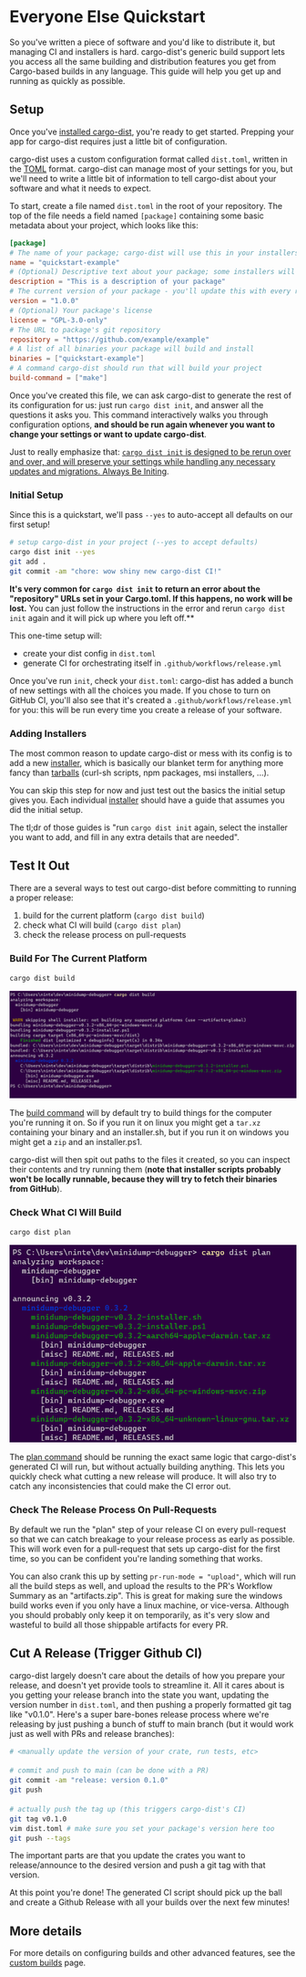 # Everyone Else Quickstart

<!-- toc -->

So you've written a piece of software and you'd like to distribute it, but managing CI and installers is hard. cargo-dist's generic build support lets you access all the same building and distribution features you get from Cargo-based builds in any language. This guide will help you get up and running as quickly as possible.

## Setup

Once you've [installed cargo-dist][install], you're ready to get started. Prepping your app for cargo-dist requires just a little bit of configuration.

cargo-dist uses a custom configuration format called `dist.toml`, written in the [TOML][toml] format. cargo-dist can manage most of your settings for you, but we'll need to write a little bit of information to tell cargo-dist about your software and what it needs to expect.

To start, create a file named `dist.toml` in the root of your repository. The top of the file needs a field named `[package]` containing some basic metadata about your project, which looks like this:

```toml
[package]
# The name of your package; cargo-dist will use this in your installers and announcements
name = "quickstart-example"
# (Optional) Descriptive text about your package; some installers will present this to users
description = "This is a description of your package"
# The current version of your package - you'll update this with every release
version = "1.0.0"
# (Optional) Your package's license
license = "GPL-3.0-only"
# The URL to package's git repository
repository = "https://github.com/example/example"
# A list of all binaries your package will build and install
binaries = ["quickstart-example"]
# A command cargo-dist should run that will build your project
build-command = ["make"]
```

Once you've created this file, we can ask cargo-dist to generate the rest of its configuration for us: just run `cargo dist init`, and answer all the questions it asks you. This command interactively walks you through configuration options, **and should be run again whenever you want to change your settings or want to update cargo-dist**.

Just to really emphasize that: [`cargo dist init` is designed to be rerun over and over, and will preserve your settings while handling any necessary updates and migrations. Always Be Initing](../updating.md).

### Initial Setup

Since this is a quickstart, we'll pass `--yes` to auto-accept all defaults on our first setup!

```sh
# setup cargo-dist in your project (--yes to accept defaults)
cargo dist init --yes
git add .
git commit -am "chore: wow shiny new cargo-dist CI!"
```

**It's very common for `cargo dist init` to return an error about the "repository" URLs set in your Cargo.toml. If this happens, no work will be lost.** You can just follow the instructions in the error and rerun `cargo dist init` again and it will pick up where you left off.**

This one-time setup will:

* create your dist config in `dist.toml`
* generate CI for orchestrating itself in `.github/workflows/release.yml`

Once you've run `init`, check your `dist.toml`: cargo-dist has added a bunch of new settings with all the choices you made. If you chose to turn on GitHub CI, you'll also see that it's created a `.github/workflows/release.yml` for you: this will be run every time you create a release of your software.

### Adding Installers

The most common reason to update cargo-dist or mess with its config is to add a new [installer][], which is basically our blanket term for anything more fancy than [tarballs][] (curl-sh scripts, npm packages, msi installers, ...).

You can skip this step for now and just test out the basics the initial setup gives you. Each individual [installer][] should have a guide that assumes you did the initial setup.

The tl;dr of those guides is "run `cargo dist init` again, select the installer you want to add, and fill in any extra details that are needed".

## Test It Out

There are a several ways to test out cargo-dist before committing to running a proper release:

1. build for the current platform (`cargo dist build`)
2. check what CI will build (`cargo dist plan`)
3. check the release process on pull-requests




### Build For The Current Platform

```sh
cargo dist build
```

![Running "cargo dist build" on a project, resulting in the application getting built and bundled into a .zip, and an "installer.ps1" script getting generated. Paths to these files are printed along with some metadata.][quickstart-build]

The [build command][build] will by default try to build things for the computer you're running it on. So if you run it on linux you might get a `tar.xz` containing your binary and an installer.sh, but if you run it on windows you might get a `zip` and an installer.ps1.

cargo-dist will then spit out paths to the files it created, so you can inspect their contents and try running them (**note that installer scripts probably won't be locally runnable, because they will try to fetch their binaries from GitHub**).

### Check What CI Will Build

```sh
cargo dist plan
```

![Running "cargo dist plan" on a project, producing a full printout of the tarballs/zips that will be produced for all platforms (mac, linux, windows), and all installers (shell, powershell)][quickstart-plan]

The [plan command][plan] should be running the exact same logic that cargo-dist's generated CI will run, but without actually building anything. This lets you quickly check what cutting a new release will produce. It will also try to catch any inconsistencies that could make the CI error out.

### Check The Release Process On Pull-Requests

By default we run the "plan" step of your release CI on every pull-request so that we can catch breakage to your release process as early as possible. This will work even for a pull-request that sets up cargo-dist for the first time, so you can be confident you're landing something that works.

You can also crank this up by setting `pr-run-mode = "upload"`, which will run all the build steps as well, and upload the results to the PR's Workflow Summary as an "artifacts.zip". This is great for making sure the windows build works even if you only have a linux machine, or vice-versa. Although you should probably only keep it on temporarily, as it's very slow and wasteful to build all those shippable artifacts for every PR.

## Cut A Release (Trigger Github CI)

cargo-dist largely doesn't care about the details of how you prepare your release, and doesn't yet provide tools to streamline it. All it cares about is you getting your release branch into the state you want, updating the version number in `dist.toml`, and then pushing a properly formatted git tag like "v0.1.0". Here's a super bare-bones release process where we're releasing by just pushing a bunch of stuff to main branch (but it would work just as well with PRs and release branches):

```sh
# <manually update the version of your crate, run tests, etc>

# commit and push to main (can be done with a PR)
git commit -am "release: version 0.1.0"
git push

# actually push the tag up (this triggers cargo-dist's CI)
git tag v0.1.0
vim dist.toml # make sure you set your package's version here too
git push --tags
```

The important parts are that you update the crates you want to release/announce to the desired version and push a git tag with that version.

At this point you're done! The generated CI script should pick up the ball and create a Github Release with all your builds over the next few minutes!

## More details

For more details on configuring builds and other advanced features, see the [custom builds][custom-builds] page.

[quickstart-build]: ../img/quickstart-build.png
[quickstart-plan]: ../img/quickstart-plan.png

[build]: ../reference/cli.md#cargo-dist-build
[custom-builds]: ../custom-builds.md
[install]: ../install.md
[installer]: ../installers/index.md
[plan]: ../reference/cli.md#cargo-dist-plan
[tarballs]: ../artifacts/archives.md
[toml]: https://toml.io/en/

